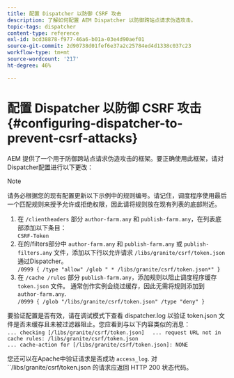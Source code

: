 ```yaml
---
title: 配置 Dispatcher 以防御 CSRF 攻击
description: 了解如何配置 AEM Dispatcher 以防御跨站点请求伪造攻击。
topic-tags: dispatcher
content-type: reference
exl-id: bcd38878-f977-46a6-b01a-03e4d90aef01
source-git-commit: 2d90738d01fef6e37a2c25784ed4d1338c037c23
workflow-type: tm+mt
source-wordcount: '217'
ht-degree: 46%

---
```


# 配置 Dispatcher 以防御 CSRF 攻击{#configuring-dispatcher-to-prevent-csrf-attacks}

AEM 提供了一个用于防御跨站点请求伪造攻击的框架。要正确使用此框架，请对Dispatcher配置进行以下更改：

>[!NOTE]
>
>请务必根据您的现有配置更新以下示例中的规则编号。请记住，调度程序使用最后一个匹配规则来授予允许或拒绝权限，因此请将规则放在现有列表的底部附近。

1. 在 `/clientheaders` 部分 `author-farm.any` 和 `publish-farm.any`，在列表底部添加以下条目：\
   `CSRF-Token`
1. 在的/filters部分中 `author-farm.any` 和 `publish-farm.any` 或 `publish-filters.any` 文件，添加以下行以允许请求 `/libs/granite/csrf/token.json` 通过Dispatcher。\
   `/0999 { /type "allow" /glob " * /libs/granite/csrf/token.json*" }`
1. 在 `/cache /rules` 部分 `publish-farm.any`，添加规则以阻止调度程序缓存 `token.json` 文件。 通常创作实例会绕过缓存，因此无需将规则添加到 `author-farm.any`.\
   `/0999 { /glob "/libs/granite/csrf/token.json" /type "deny" }`

要验证配置是否有效，请在调试模式下查看 dispatcher.log 以验证 token.json 文件是否未缓存且未被过滤器阻止。您应看到与以下内容类似的消息：\
`... checking [/libs/granite/csrf/token.json]  `
`... request URL not in cache rules: /libs/granite/csrf/token.json`\
`... cache-action for [/libs/granite/csrf/token.json]: NONE`

您还可以在Apache中验证请求是否成功 `access_log`. 对 ``/libs/granite/csrf/token.json 的请求应返回 HTTP 200 状态代码。
